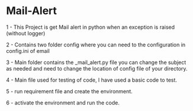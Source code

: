 # Mail-Alert 

1 - This Project is get Mail alert in python when an exception is raised (without logger)

2 - Contains two folder config where you can need to the configuration in config.ini of email 

3 - Main folder contains the _mail_alert.py file you can change the subject as needed and need to change the location of config file of your directory. 

4 - Main file used for testing of code, I have used a basic code to test. 

5 - run requirement file and create the environment. 

6 - activate the environment and run the code. 




